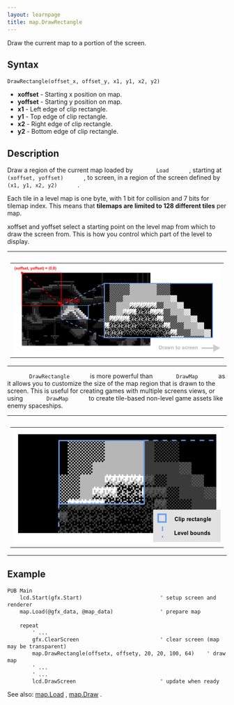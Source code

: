 ```yaml
---
layout: learnpage
title: map.DrawRectangle
--- 
```


Draw the current map to a portion of the screen.

## Syntax

    DrawRectangle(offset_x, offset_y, x1, y1, x2, y2)

-   **xoffset** - Starting x position on map.
-   **yoffset** - Starting y position on map.
-   **x1** - Left edge of clip rectangle.
-   **y1** - Top edge of clip rectangle.
-   **x2** - Right edge of clip rectangle.
-   **y2** - Bottom edge of clip rectangle.

## Description

Draw a region of the current map loaded by `        Load       ` ,
starting at `        (xoffset, yoffset)       ` , to screen, in a region
of the screen defined by `        (x1, y1, x2, y2)       ` .

Each tile in a level map is one byte, with 1 bit for collision and 7
bits for tilemap index. This means that **tilemaps are limited to 128
different tiles** per map.

xoffset and yoffset select a starting point on the level map from which
to draw the screen from. This is how you control which part of the level
to display.

<table>
<col width="100%" />
<tbody>
<tr class="odd">
<td align="left"><table>
<caption> </caption>
<tbody>
<tr class="odd">
<td align="left"><img src="attachments/15958140/16089150.png" /></td>
</tr>
</tbody>
</table></td>
</tr>
</tbody>
</table>

`        DrawRectangle       ` is more powerful than
`        DrawMap       ` as it allows you to customize the size of the
map region that is drawn to the screen. This is useful for creating
games with multiple screens views, or using `        DrawMap       ` to
create tile-based non-level game assets like enemy spaceships.

<table>
<col width="100%" />
<tbody>
<tr class="odd">
<td align="left"><table>
<caption> </caption>
<tbody>
<tr class="odd">
<td align="left"><img src="attachments/15958140/16089146.png" /></td>
</tr>
</tbody>
</table></td>
</tr>
</tbody>
</table>

## Example

    PUB Main
        lcd.Start(gfx.Start)                         ' setup screen and renderer
        map.Load(@gfx_data, @map_data)               ' prepare map

        repeat
            ' ...
            gfx.ClearScreen                          ' clear screen (map may be transparent)
            map.DrawRectangle(offsetx, offsety, 20, 20, 100, 64)    ' draw map
            ' ...
            ' ...
            lcd.DrawScreen                           ' update when ready

See also: [map.Load](map.Load.html) , [map.Draw](map.Draw.html) .


